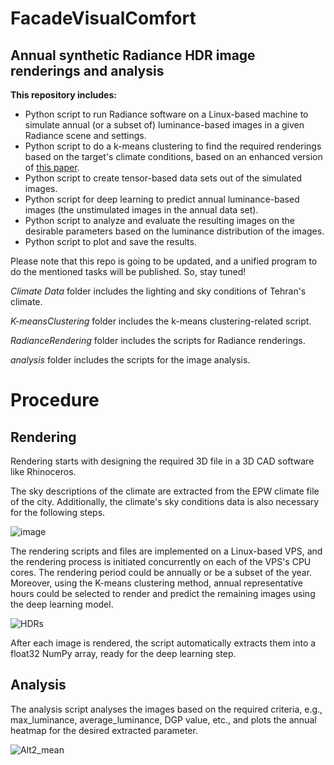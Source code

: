 # FacadeVisualComfort
## Annual synthetic Radiance HDR image renderings and analysis

**This repository includes:**

* Python script to run Radiance software on a Linux-based machine to simulate annual (or a subset of) luminance-based images in a given Radiance scene and settings.
* Python script to do a k-means clustering to find the required renderings based on the target's climate conditions, based on an enhanced version of [this paper](https://arxiv.org/abs/2009.09928).
* Python script to create tensor-based data sets out of the simulated images.
* Python script for deep learning to predict annual luminance-based images (the unstimulated images in the annual data set).
* Python script to analyze and evaluate the resulting images on the desirable parameters based on the luminance distribution of the images.
* Python script to plot and save the results.

Please note that this repo is going to be updated, and a unified program to do the mentioned tasks will be published. So, stay tuned!

_Climate Data_ folder includes the lighting and sky conditions of Tehran's climate.

_K-meansClustering_ folder includes the k-means clustering-related script.

_RadianceRendering_ folder includes the scripts for Radiance renderings.

_analysis_ folder includes the scripts for the image analysis.

# Procedure

## Rendering

Rendering starts with designing the required 3D file in a 3D CAD software like Rhinoceros.

The sky descriptions of the climate are extracted from the EPW climate file of the city. Additionally, the climate's sky conditions data is also necessary for the following steps.

![image](https://user-images.githubusercontent.com/47574645/138586916-1216f283-8569-47a6-aa37-ac7aad27480b.png)

The rendering scripts and files are implemented on a Linux-based VPS, and the rendering process is initiated concurrently on each of the VPS's CPU cores. The rendering period could be annually or be a subset of the year. Moreover, using the K-means clustering method, annual representative hours could be selected to render and predict the remaining images using the deep learning model.

![HDRs](https://user-images.githubusercontent.com/47574645/138588301-eca3a80b-8a4e-4d86-a4a8-ae2a046530fb.gif)

After each image is rendered, the script automatically extracts them into a float32 NumPy array, ready for the deep learning step.

## Analysis

The analysis script analyses the images based on the required criteria, e.g., max_luminance, average_luminance, DGP value, etc., and plots the annual heatmap for the desired extracted parameter. 


![Alt2_mean](https://user-images.githubusercontent.com/47574645/138587942-1934cf17-3e50-4097-ab12-3af41075cbf4.png)
